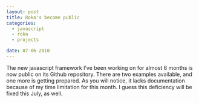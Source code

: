 ```yaml
---
layout: post
title: Roka's become public
categories:
  - javascript
  - roka
  - projects

date: 07-06-2010
---
```

The new javascript framework I’ve been working on for almost 6 months is now public on its Github repository. There are two examples available, and one more is getting prepared. As you will notice, it lacks documentation because of my time limitation for this month. I guess this deficiency will be fixed this July, as well.